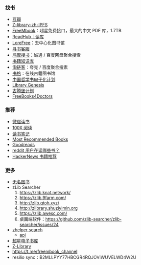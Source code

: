 ### 找书

- [豆瓣](https://www.douban.com/)
- [Z-library-zh-IPFS](https://bk.hallowlib.org/)
- [FreeMbook](https://freembook.com/)：超星免费接口，最大的中文 PDF 库，1.7TB
- [ReadHub｜读库](https://m.readhub.one/)
- [LoreFree](https://ebook2.lorefree.com/)：去中心化图书馆
- [寻书客服](https://ebooks.pages.dev/)
- [鸠摩搜书](https://www.jiumodiary.com/)：诚通 / 百度网盘聚合搜索
- [书籍知识库](https://book.zhishikoo.com/)
- [淘链客](https://www.toplinks.cc/s/)：夸克 / 百度聚合搜素
- [书格](https://new.shuge.org/)：在线古籍图书馆
- [中国哲学书电子化计划](https://ctext.org/zh)
- [Library Genesis](http://libgen.rs)
- [古腾堡计划](http://www.gutenberg.org)
- [FreeBooks4Doctors](http://freebooks4doctors.com/)

### 推荐

- [微信读书](https://weread.qq.com/)
- [100X 阅读](https://100x.today/)
- [读书笔记](https://reading.geek-docs.com/)
- [Most Recommended Books](https://mostrecommendedbooks.com/)
- [Goodreads](https://goodreads.com)
- [reddit 用户在读哪些书？](https://www.redditreads.com/)
- [HackerNews 书籍推荐](https://hacker-recommended-books.vercel.app/category/0/all-time/page/0/0)

### 更多

- [无名图书](https://www.book123.info/)
- zLib Searcher
  1. <https://zlib.knat.network/>
  2. <https://zlib.9farm.com/>
  3. <http://zlib.qtoh.xyz/>
  4. <http://zlibrary.shuziyimin.org>
  5. <https://zlib.awesc.com/>
  6. 桌面端软件：<https://github.com/zlib-searcher/zlib-searcher/issues/24>
- [zhelper search](https://search.zhelper.net/?[{%22name%22:%22zhelperV5%22,%22url%22:%22https://api.v5.zhelper.net%22,%22type%22:%22full%22,%22sensitive%22:false,%22detail%22:true},{%22name%22:%22Mibooks(V4)%22,%22url%22:%22https://api.mibooks.tk%22,%22type%22:%22full%22,%22sensitive%22:false,%22detail%22:false},{%22name%22:%22Ylibrary%22,%22url%22:%22https://api.ylibrary.org%22,%22type%22:%22full%22,%22sensitive%22:false,%22detail%22:true},{%22name%22:%22bookpan%22,%22url%22:%22https://api.bookpan.net%22,%22type%22:%22light%22,%22sensitive%22:false,%22detail%22:true}])
  - [api](https://tool.yibook.org/)
- [超星电子书库](https://beta.ssdown.org/)
- [Z-Library](https://z-lib.is/)
- <https://t.me/freembook_channel>
- resilio sync：B2MLLPYY77HBCGR4RQJOVIWUVELWD4W2U